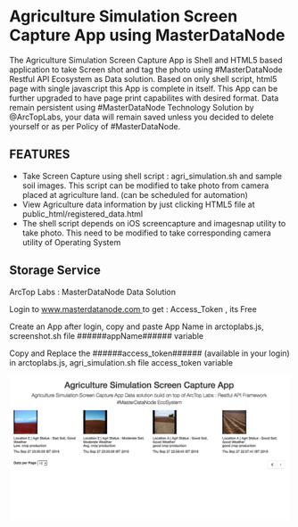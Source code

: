 # Agriculture Simulation Screen Capture App using MasterDataNode #

The Agriculture Simulation Screen Capture App is Shell and HTML5 based application to take Screen shot and tag the photo using #MasterDataNode Restful API Ecosystem as Data solution. Based on only shell script, html5 page with single javascript this App is complete in itself. 
This App can be further upgraded to have page print capabilites with desired format.
Data remain persistent using #MasterDataNode Technology Solution by @ArcTopLabs, your data will remain saved unless you decided to delete yourself or as per Policy of #MasterDataNode. 


## FEATURES ##

 - Take Screen Capture using shell script : agri_simulation.sh and sample soil images. This script can be modified to take photo from camera placed at agriculture land. (can be scheduled for automation)
 - View Agriculture data information by just clicking HTML5 file at public_html/registered_data.html
 - The shell script depends on iOS screencapture and imagesnap utility to take photo. This need to be modified to take corresponding camera utility of Operating System 
 
 
## Storage Service ##
ArcTop Labs : MasterDataNode Data Solution
<p>Login to <a href="https://www.masterdatanode.com"> www.masterdatanode.com </a> to get : Access_Token , its Free</p>
<p>Create an App after login, copy and paste App Name in arctoplabs.js, screenshot.sh file ######appName###### variable</p>
<p>Copy and Replace the ######access_token###### (available in your login) in arctoplabs.js, agri_simulation.sh file access_token variable</p>
            
![alt text](https://github.com/ArcTopLabs/Agriculture-Simulation-Screen-Capture-App-using-MasterDataNode/blob/master/screenshot/image.png)


